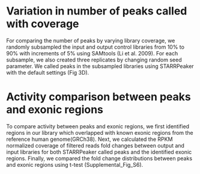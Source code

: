 # Variation in number of peaks called with coverage
For comparing the number of peaks by varying library coverage, we randomly subsampled the input and output control libraries from 10% to 90% with increments of 5% using SAMtools (Li et al. 2009). For each subsample, we also created three replicates by changing random seed parameter. We called peaks in the subsampled libraries using STARRPeaker with the default settings (Fig 3D).

# Activity comparison between peaks and exonic regions
To compare activity between peaks and exonic regions, we first identified regions in our library which overlapped with known exonic regions from the reference human genome(GRCh38). Next, we calculated the RPKM normalized coverage of filtered reads fold changes between output and input libraries for both STARRPeaker called peaks and the identified exonic regions. Finally, we compared the fold change distributions between peaks and exonic regions using t-test (Supplemental_Fig_S6).
